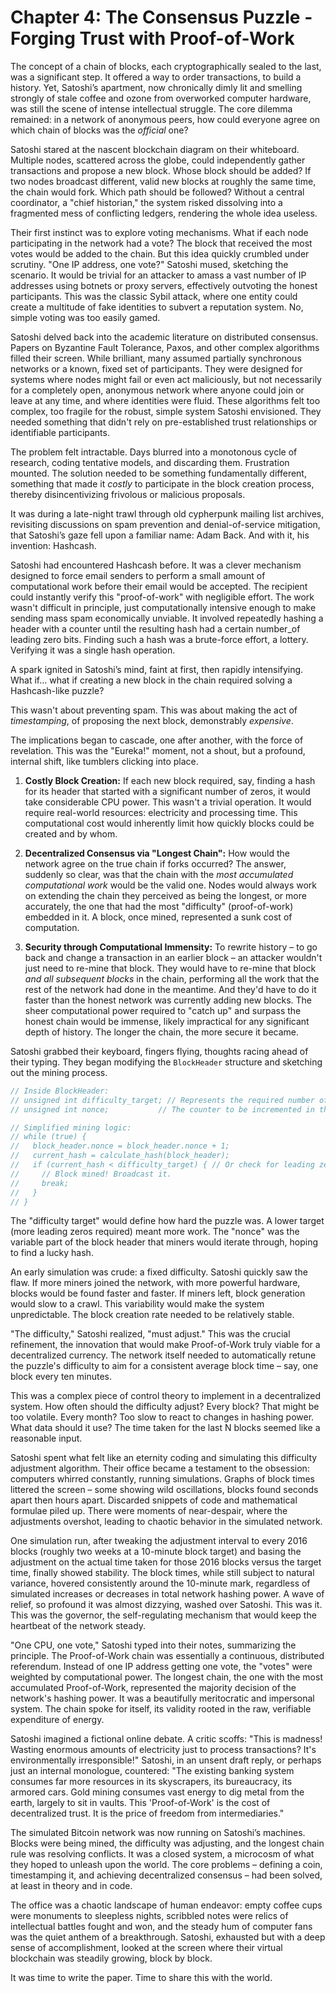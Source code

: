# Chapter 4: The Consensus Puzzle - Forging Trust with Proof-of-Work

The concept of a chain of blocks, each cryptographically sealed to the last, was a significant step. It offered a way to order transactions, to build a history. Yet, Satoshi’s apartment, now chronically dimly lit and smelling strongly of stale coffee and ozone from overworked computer hardware, was still the scene of intense intellectual struggle. The core dilemma remained: in a network of anonymous peers, how could everyone agree on which chain of blocks was the *official* one?

Satoshi stared at the nascent blockchain diagram on their whiteboard. Multiple nodes, scattered across the globe, could independently gather transactions and propose a new block. Whose block should be added? If two nodes broadcast different, valid new blocks at roughly the same time, the chain would fork. Which path should be followed? Without a central coordinator, a "chief historian," the system risked dissolving into a fragmented mess of conflicting ledgers, rendering the whole idea useless.

Their first instinct was to explore voting mechanisms. What if each node participating in the network had a vote? The block that received the most votes would be added to the chain. But this idea quickly crumbled under scrutiny. "One IP address, one vote?" Satoshi mused, sketching the scenario. It would be trivial for an attacker to amass a vast number of IP addresses using botnets or proxy servers, effectively outvoting the honest participants. This was the classic Sybil attack, where one entity could create a multitude of fake identities to subvert a reputation system. No, simple voting was too easily gamed.

Satoshi delved back into the academic literature on distributed consensus. Papers on Byzantine Fault Tolerance, Paxos, and other complex algorithms filled their screen. While brilliant, many assumed partially synchronous networks or a known, fixed set of participants. They were designed for systems where nodes might fail or even act maliciously, but not necessarily for a completely open, anonymous network where anyone could join or leave at any time, and where identities were fluid. These algorithms felt too complex, too fragile for the robust, simple system Satoshi envisioned. They needed something that didn't rely on pre-established trust relationships or identifiable participants.

The problem felt intractable. Days blurred into a monotonous cycle of research, coding tentative models, and discarding them. Frustration mounted. The solution needed to be something fundamentally different, something that made it *costly* to participate in the block creation process, thereby disincentivizing frivolous or malicious proposals.

It was during a late-night trawl through old cypherpunk mailing list archives, revisiting discussions on spam prevention and denial-of-service mitigation, that Satoshi’s gaze fell upon a familiar name: Adam Back. And with it, his invention: Hashcash.

Satoshi had encountered Hashcash before. It was a clever mechanism designed to force email senders to perform a small amount of computational work before their email would be accepted. The recipient could instantly verify this "proof-of-work" with negligible effort. The work wasn't difficult in principle, just computationally intensive enough to make sending mass spam economically unviable. It involved repeatedly hashing a header with a counter until the resulting hash had a certain number_of leading zero bits. Finding such a hash was a brute-force effort, a lottery. Verifying it was a single hash operation.

A spark ignited in Satoshi’s mind, faint at first, then rapidly intensifying. What if… what if creating a new block in the chain required solving a Hashcash-like puzzle?

This wasn't about preventing spam. This was about making the act of *timestamping*, of proposing the next block, demonstrably *expensive*.

The implications began to cascade, one after another, with the force of revelation. This was the "Eureka!" moment, not a shout, but a profound, internal shift, like tumblers clicking into place.

1.  **Costly Block Creation:** If each new block required, say, finding a hash for its header that started with a significant number of zeros, it would take considerable CPU power. This wasn't a trivial operation. It would require real-world resources: electricity and processing time. This computational cost would inherently limit how quickly blocks could be created and by whom.

2.  **Decentralized Consensus via "Longest Chain":** How would the network agree on the true chain if forks occurred? The answer, suddenly so clear, was that the chain with the *most accumulated computational work* would be the valid one. Nodes would always work on extending the chain they perceived as being the longest, or more accurately, the one that had the most "difficulty" (proof-of-work) embedded in it. A block, once mined, represented a sunk cost of computation.

3.  **Security through Computational Immensity:** To rewrite history – to go back and change a transaction in an earlier block – an attacker wouldn't just need to re-mine that block. They would have to re-mine that block *and all subsequent blocks* in the chain, performing all the work that the rest of the network had done in the meantime. And they'd have to do it faster than the honest network was currently adding new blocks. The sheer computational power required to "catch up" and surpass the honest chain would be immense, likely impractical for any significant depth of history. The longer the chain, the more secure it became.

Satoshi grabbed their keyboard, fingers flying, thoughts racing ahead of their typing. They began modifying the `BlockHeader` structure and sketching out the mining process.

```cpp
// Inside BlockHeader:
// unsigned int difficulty_target; // Represents the required number of leading zeros
// unsigned int nonce;           // The counter to be incremented in the mining process

// Simplified mining logic:
// while (true) {
//   block_header.nonce = block_header.nonce + 1;
//   current_hash = calculate_hash(block_header);
//   if (current_hash < difficulty_target) { // Or check for leading zeros
//     // Block mined! Broadcast it.
//     break;
//   }
// }
```

The "difficulty target" would define how hard the puzzle was. A lower target (more leading zeros required) meant more work. The "nonce" was the variable part of the block header that miners would iterate through, hoping to find a lucky hash.

An early simulation was crude: a fixed difficulty. Satoshi quickly saw the flaw. If more miners joined the network, with more powerful hardware, blocks would be found faster and faster. If miners left, block generation would slow to a crawl. This variability would make the system unpredictable. The block creation rate needed to be relatively stable.

"The difficulty," Satoshi realized, "must adjust." This was the crucial refinement, the innovation that would make Proof-of-Work truly viable for a decentralized currency. The network itself needed to automatically retune the puzzle's difficulty to aim for a consistent average block time – say, one block every ten minutes.

This was a complex piece of control theory to implement in a decentralized system. How often should the difficulty adjust? Every block? That might be too volatile. Every month? Too slow to react to changes in hashing power. What data should it use? The time taken for the last N blocks seemed like a reasonable input.

Satoshi spent what felt like an eternity coding and simulating this difficulty adjustment algorithm. Their office became a testament to the obsession: computers whirred constantly, running simulations. Graphs of block times littered the screen – some showing wild oscillations, blocks found seconds apart then hours apart. Discarded snippets of code and mathematical formulae piled up. There were moments of near-despair, where the adjustments overshot, leading to chaotic behavior in the simulated network.

One simulation run, after tweaking the adjustment interval to every 2016 blocks (roughly two weeks at a 10-minute block target) and basing the adjustment on the actual time taken for those 2016 blocks versus the target time, finally showed stability. The block times, while still subject to natural variance, hovered consistently around the 10-minute mark, regardless of simulated increases or decreases in total network hashing power. A wave of relief, so profound it was almost dizzying, washed over Satoshi. This was it. This was the governor, the self-regulating mechanism that would keep the heartbeat of the network steady.

"One CPU, one vote," Satoshi typed into their notes, summarizing the principle. The Proof-of-Work chain was essentially a continuous, distributed referendum. Instead of one IP address getting one vote, the "votes" were weighted by computational power. The longest chain, the one with the most accumulated Proof-of-Work, represented the majority decision of the network's hashing power. It was a beautifully meritocratic and impersonal system. The chain spoke for itself, its validity rooted in the raw, verifiable expenditure of energy.

Satoshi imagined a fictional online debate. A critic scoffs: "This is madness! Wasting enormous amounts of electricity just to process transactions? It's environmentally irresponsible!" Satoshi, in an unsent draft reply, or perhaps just an internal monologue, countered: "The existing banking system consumes far more resources in its skyscrapers, its bureaucracy, its armored cars. Gold mining consumes vast energy to dig metal from the earth, largely to sit in vaults. This 'Proof-of-Work' is the cost of decentralized trust. It is the price of freedom from intermediaries."

The simulated Bitcoin network was now running on Satoshi’s machines. Blocks were being mined, the difficulty was adjusting, and the longest chain rule was resolving conflicts. It was a closed system, a microcosm of what they hoped to unleash upon the world. The core problems – defining a coin, timestamping it, and achieving decentralized consensus – had been solved, at least in theory and in code.

The office was a chaotic landscape of human endeavor: empty coffee cups were monuments to sleepless nights, scribbled notes were relics of intellectual battles fought and won, and the steady hum of computer fans was the quiet anthem of a breakthrough. Satoshi, exhausted but with a deep sense of accomplishment, looked at the screen where their virtual blockchain was steadily growing, block by block.

It was time to write the paper. Time to share this with the world.
